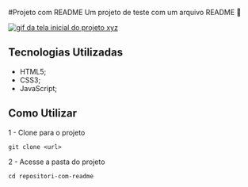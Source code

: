 #Projeto com README
Um projeto de teste com um arquivo README 🚀

[<img src="./Animação.gif" alt="gif da tela inicial do projeto xyz">](https://www.animaker.co/)

## Tecnologias Utilizadas

- HTML5;
- CSS3;
- JavaScript;

## Como Utilizar

1 - Clone para o projeto

```
git clone <url>
```

2 - Acesse a pasta do projeto

```
cd repositori-com-readme
```
